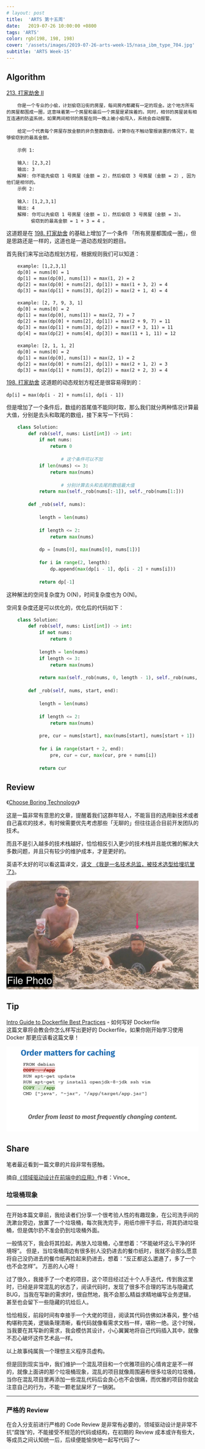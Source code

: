 ```yaml
---
# layout: post
title:  'ARTS 第十五周'
date:   2019-07-26 10:00:00 +0800
tags: 'ARTS'
color: rgb(198, 198, 198)
cover: '/assets/images/2019-07-26-arts-week-15/nasa_ibm_type_704.jpg'
subtitle: 'ARTS Week-15'
---
```

## **Algorithm**

[213. 打家劫舍 II](https://leetcode-cn.com/problems/house-robber-ii/submissions/)
```
    你是一个专业的小偷，计划偷窃沿街的房屋，每间房内都藏有一定的现金。这个地方所有的房屋都围成一圈，这意味着第一个房屋和最后一个房屋是紧挨着的。同时，相邻的房屋装有相互连通的防盗系统，如果两间相邻的房屋在同一晚上被小偷闯入，系统会自动报警。
    
    给定一个代表每个房屋存放金额的非负整数数组，计算你在不触动警报装置的情况下，能够偷窃到的最高金额。
    
    示例 1:
    
    输入: [2,3,2]
    输出: 3
    解释: 你不能先偷窃 1 号房屋（金额 = 2），然后偷窃 3 号房屋（金额 = 2）, 因为他们是相邻的。
    示例 2:
    
    输入: [1,2,3,1]
    输出: 4
    解释: 你可以先偷窃 1 号房屋（金额 = 1），然后偷窃 3 号房屋（金额 = 3）。
         偷窃到的最高金额 = 1 + 3 = 4 。
```
这道题是在 [198. 打家劫舍](https://leetcode-cn.com/problems/house-robber/) 的基础上增加了一个条件 「所有房屋都围成一圈」，但是思路还是一样的，这道也是一道动态规划的题目。

首先我们来写出动态规划方程，根据规则我们可以知道：
```
    example: [1,2,3,1]
    dp[0] = nums[0] = 1
    dp[1] = max(dp[0], nums[1]) = max(1, 2) = 2
    dp[2] = max(dp[0] + nums[2], dp[1]) = max(1 + 3, 2) = 4
    dp[3] = max(dp[1] + nums[3], dp[2]) = max(2 + 1, 4) = 4
    
    example: [2, 7, 9, 3, 1]
    dp[0] = nums[0] = 2
    dp[1] = max(dp[0], nums[1]) = max(2, 7) = 7
    dp[2] = max(dp[0] + nums[2], dp[1]) = max(2 + 9, 7) = 11
    dp[3] = max(dp[1] + nums[3], dp[2]) = max(7 + 3, 11) = 11
    dp[4] = max(dp[2] + nums[4], dp[3]) = max(11 + 1, 11) = 12
    
    example: [2, 1, 1, 2]
    dp[0] = nums[0] = 2
    dp[1] = max(dp[0], nums[1]) = max(2, 1) = 2
    dp[2] = max(dp[0] + nums[2], dp[1]) = max(2 + 1, 2) = 3
    dp[3] = max(dp[1] + nums[3], dp[2]) = max(2 + 2, 3) = 4
```
[198. 打家劫舍](https://leetcode-cn.com/problems/house-robber/) 这道题的动态规划方程还是很容易得到的：

`dp[i] = max(dp[i - 2] + nums[i], dp[i - 1])`

但是增加了一个条件后，数组的首尾值不能同时取，那么我们就分两种情况计算最大值，分别是去头和取尾的数组，接下来写一下代码：
```python
    class Solution:
        def rob(self, nums: List[int]) -> int:
            if not nums:
                return 0
            
    				# 这个条件可以不加
            if len(nums) <= 3:
                return max(nums)
            
    				# 分别计算去头和去尾的数组最大值
            return max(self._rob(nums[:-1]), self._rob(nums[1:]))
        
        def _rob(self, nums):
            
            length = len(nums)
            
            if length <= 2:
                return max(nums)
            
            dp = [nums[0], max(nums[0], nums[1])]
            
            for i in range(2, length):
                dp.append(max(dp[i - 1], dp[i - 2] + nums[i]))
            
            return dp[-1]
```
这种解法的空间复杂度为 O(N)，时间复杂度也为 O(N)。

空间复杂度还是可以优化的，优化后的代码如下：
```python
    class Solution:
        def rob(self, nums: List[int]) -> int:
            if not nums:
                return 0
            
            length = len(nums)
            if length <= 3:
                return max(nums)
            
            return max(self._rob(nums, 0, length - 1), self._rob(nums, 1, length))
        
        def _rob(self, nums, start, end):
            
            length = len(nums)
            
            if length <= 2:
                return max(nums)
            
            pre, cur = nums[start], max(nums[start], nums[start + 1])
            
            for i in range(start + 2, end):
                pre, cur = cur, max(cur, pre + nums[i])
            
            return cur
```
## Review

《[Choose Boring Technology](http://boringtechnology.club/)》

这是一篇非常有意思的文章，提醒着我们这群年轻人，不能盲目的选用新技术或者自己喜欢的技术，有时候需要优先考虑那些「无聊的」但往往适合目前开发团队的技术。

而且不是引入越多的技术栈越好，恰恰相反引入更少的技术栈并且能优雅的解决大多数问题，并且只有较少的维护成本，才是更好的。

英语不太好的可以看这篇译文，[译文 《我是一名技术总监，被技术选型给埋坑里了》](https://mp.weixin.qq.com/s?xtrack=1&scene=0&mid=2651017963&sn=2f4da571976237ef4276f7afaced3c48&idx=1&__biz=MjM5MDE0Mjc4MA%253D%253D&chksm=bdbeaab88ac923aea2edb57966581214691a8e5906a604099a2e240c2a976163d9020a280ec5%23rd)。

![img1](/assets/images/2019-07-26-arts-week-15/slides-2974ca97-dc9b-4fa7-9bf3-6e416797efe7.003.jpeg)

## Tip

[Intro Guide to Dockerfile Best Practices](https://blog.docker.com/2019/07/intro-guide-to-dockerfile-best-practices/) - 如何写好 Dockerfile  
这篇文章将会教会你怎么样写出更好的 Dockerfile，如果你刚开始学习使用 Docker 那更应该看这篇文章！  

![img2](/assets/images/2019-07-26-arts-week-15/ef41db8f-fe5e-4a78-940a-6a929db7929d-1.png)

## Share

笔者最近看到一篇文章的片段非常有感触。

摘自[《领域驱动设计在前端中的应用》](https://juejin.im/post/5d3926176fb9a07ef161c719)作者：Vince_

### 垃圾桶现象

---

在开始本篇文章前，我给读者们分享一个很考验人性的有趣现象，在公司洗手间的洗漱台旁边，放置了一个垃圾桶，每次我洗完手，用纸巾擦干手后，将其扔进垃圾桶，但是偶尔扔不准会扔到垃圾桶外面。

一般情况下，我会将其捡起，再放入垃圾桶，心里想着：“不能破坏这么干净的环境呀”。
但是，当垃圾桶周边有很多别人没扔进去的餐巾纸时，我就不会那么愿意将自己没扔进去的餐巾纸再捡起来扔进去，想着：“反正都这么邋遢了，多了一个也不会怎样”。
万恶的人心呀！

过了很久，我接手了一个老的项目，这个项目经过近十个人手迭代，传到我这里时，已经是非常混乱的状态了，阅读代码时，发现了很多不合理的写法与隐藏式BUG，当我在写新的需求时，很自然地，我不会那么精益求精地编写业务逻辑，甚至也会留下一些隐藏的坑给后人。

恰恰相反，前段时间有幸接手一个大佬的项目，阅读其代码仿佛如沐春风，整个结构堪称完美，逻辑条理清晰，看代码就像看需求文档一样，堪称一绝。这个时候，当我要在其写新的需求，我会模仿其设计，小心翼翼地将自己代码插入其中，就像不忍心破坏这件艺术品一样。

以上故事纯属我一个理想主义程序员虚构。

但是回到现实当中，我们维护一个混乱项目和一个优雅项目的心情肯定是不一样的，就像上面讲的那个垃圾桶现象，混乱的项目就像周围遍布很多垃圾的垃圾桶，当你在混乱项目里再添加一些混乱代码后会良心也不会很痛，而优雅的项目你就会注意自己的行为，不能一颗老鼠屎坏了一锅粥。

---

### 严格的 Review

在合入分支前进行严格的 Code Review 是非常有必要的，领域驱动设计是非常不抗“腐蚀”的，不能接受不规范的代码或结构，在初期的 Review 成本或许有些大，等成员之间认知统一后，后续便能愉快地一起写代码了～
